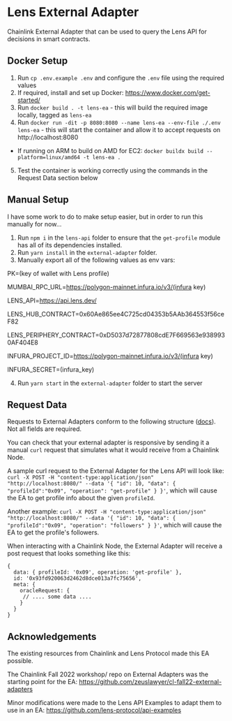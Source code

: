 # Lens External Adapter
Chainlink External Adapter that can be used to query the Lens API for decisions in smart contracts. 

## Docker Setup
1. Run `cp .env.example .env` and configure the `.env` file using the required values
2. If required, install and set up Docker: https://www.docker.com/get-started/
3. Run `docker build . -t lens-ea` - this will build the required image locally, tagged as `lens-ea` 
4. Run `docker run -dit -p 8080:8080 --name lens-ea --env-file ./.env lens-ea` - this will start the container and allow it to accept requests on http://localhost:8080
- If running on ARM to build on AMD for EC2: `docker buildx build --platform=linux/amd64 -t lens-ea .`
5. Test the container is working correctly using the commands in the Request Data section below

## Manual Setup
I have some work to do to make setup easier, but in order to run this manually for now...

1. Run `npm i` in the `lens-api` folder to ensure that the `get-profile` module has all of its dependencies installed.
2. Run `yarn install` in the `external-adapter` folder.
3. Manually export all of the following values as env vars:

PK=(key of wallet with Lens profile)

MUMBAI_RPC_URL=https://polygon-mainnet.infura.io/v3/(infura key)

LENS_API=https://api.lens.dev/

LENS_HUB_CONTRACT=0x60Ae865ee4C725cd04353b5AAb364553f56ceF82

LENS_PERIPHERY_CONTRACT=0xD5037d72877808cdE7F669563e9389930AF404E8

INFURA_PROJECT_ID=https://polygon-mainnet.infura.io/v3/(infura key)

INFURA_SECRET=(infura_key)

4. Run `yarn start` in the `external-adapter` folder to start the server

## Request Data

Requests to External Adapters conform to the following structure ([docs](https://docs.chain.link/docs/developers/#requesting-data)). Not all fields are required.

You can check that your external adapter is responsive by sending it a manual `curl` request that simulates what it would receive from a Chainlink Node.

A sample curl request to the External Adapter for the Lens API will look like:
`curl -X POST -H "content-type:application/json" "http://localhost:8080/" --data '{ "id": 10, "data": { "profileId":"0x09", "operation": "get-profile" } }'`, which will cause the EA to get profile info about the given `profileId`. 

Another example:
`curl -X POST -H "content-type:application/json" "http://localhost:8080/" --data '{ "id": 10, "data": { "profileId":"0x09", "operation": "followers" } }'`, which will cause the EA to get the profile's followers. 

When interacting with a Chainlink Node, the External Adapter will receive a post request that looks something like this:

```
{
  data: { profileId: '0x09', operation: 'get-profile' },
  id: '0x93fd920063d2462d8dce013a7fc75656',
  meta: {
    oracleRequest: {
     // .... some data ....
    }
  }
}

```

## Acknowledgements
The existing resources from Chainlink and Lens Protocol made this EA possible. 


The Chainlink Fall 2022 workshop/ repo on External Adapters was the starting point for the EA: https://github.com/zeuslawyer/cl-fall22-external-adapters


Minor modifications were made to the Lens API Examples to adapt them to use in an EA: https://github.com/lens-protocol/api-examples
